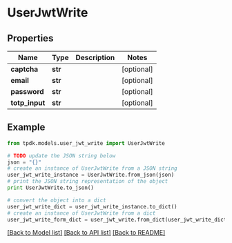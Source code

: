 # UserJwtWrite


## Properties

Name | Type | Description | Notes
------------ | ------------- | ------------- | -------------
**captcha** | **str** |  | [optional] 
**email** | **str** |  | [optional] 
**password** | **str** |  | [optional] 
**totp_input** | **str** |  | [optional] 

## Example

```python
from tpdk.models.user_jwt_write import UserJwtWrite

# TODO update the JSON string below
json = "{}"
# create an instance of UserJwtWrite from a JSON string
user_jwt_write_instance = UserJwtWrite.from_json(json)
# print the JSON string representation of the object
print UserJwtWrite.to_json()

# convert the object into a dict
user_jwt_write_dict = user_jwt_write_instance.to_dict()
# create an instance of UserJwtWrite from a dict
user_jwt_write_form_dict = user_jwt_write.from_dict(user_jwt_write_dict)
```
[[Back to Model list]](../README.md#documentation-for-models) [[Back to API list]](../README.md#documentation-for-api-endpoints) [[Back to README]](../README.md)


